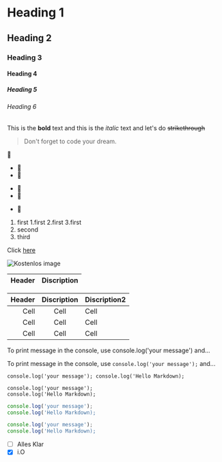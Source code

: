 <!-- Heading -->

# Heading 1

## Heading 2

### Heading 3

#### Heading 4

##### Heading 5

###### Heading 6

## <!-- Line -->

<!-- Text attributes -->

This is the **bold** text and this is the _italic_ text and let's do ~~strikethrough~~

<!-- Quote -->

> Don't forget to code your dream.

<!-- Bullet list -->

🍈

- 🍊
- 🍋

* 🍌
* 🍎

- 🍒
<!-- Numbered list -->

1. first
   1.first
   2.first
   3.first
2. second
3. third

<!-- Link -->

Click [here](https://guides.github.com/features/mastering-markdown/)

<!-- Image -->

![Kostenlos image](https://www.zeta-producer.com/media/images/download.jpg)

<!-- Table -->

| Header | Discription |
| ------ | ----------- |

| Header | Discription | Discription2 |
| -----: | :---------: | :----------- |
|   Cell |    Cell     | Cell         |
|   Cell |    Cell     | Cell         |
|   Cell |    Cell     | Cell         |

<!-- Code -->

To print message in the console, use console.log('your message') and...

To print message in the console, use `console.log('your message');` and...

`console.log('your message'); console.log('Hello Markdown);`

```
console.log('your message');
console.log('Hello Markdown);
```

```js
console.log('your message');
console.log('Hello Markdown);
```

```ts
console.log('your message');
console.log('Hello Markdown);
```

<!-- Task list -->

- [ ] Alles Klar
- [x] i.O

